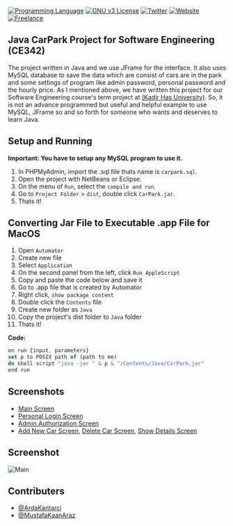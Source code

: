[![Programming Language](https://img.shields.io/badge/languages-JAVA-green.svg?style=flat)](#)
[![GNU v3 License](https://img.shields.io/badge/license-GNU-yellow.svg?style=flat)](http://choosealicense.com/licenses/gpl-3.0/)
[![Twitter](https://img.shields.io/badge/twitter-@BatuhanKok-blue.svg?style=flat)](http://twitter.com/BatuhanKok)
[![Website](https://img.shields.io/badge/website-batuhan.me-lightgrey.svg?style=flat)](http://batuhan.me)
[![Freelance](https://img.shields.io/badge/hire_me-yes!-brightgreen.svg?style=flat)](http://batuhan.me/contact)

## Java CarPark Project for Software Engineering (CE342)
The project written in Java and we use JFrame for the interface. It also uses MySQL database to save the data which are consist of cars are in the park and some settings of program like admin password, personal password and the hourly price. As I mentioned above, we have written this project for our Software Engineering course's term project at [(Kadir Has University)]. So, it is not an advance programmed but useful and helpful example to use MySQL, JFrame so and so forth for someone who wants and deserves to learn Java.

## Setup and Running
**Important: You have to setup any MySQL program to use it.**
1. In PHPMyAdmin, import the .sql file thats name is `carpark.sql`.
2. Open the project with NetBeans or Eclipse.
3. On the menu of `Run`, select the `compile and run`. 
4. Go to `Project Folder` > `dist`, double click `CarPark.jar`.
5. Thats it!

## Converting Jar File to Executable .app File for MacOS
1. Open `Automator`
2. Create new file
3. Select `Application`
4. On the second panel from the left, click `Run AppleScript`
5. Copy and paste the code below and save it
6. Go to .app file that is created by Automator 
7. Right click, `show package content`
8. Double click the `Contents` file
9. Create new folder as `Java`
10. Copy the project's dist folder to `Java` folder
11. Thats it!

**Code:**
```javascript
on run {input, parameters}
set p to POSIX path of (path to me)
do shell script "java -jar " & p & "/Contents/Java/CarPark.jar"
end run
```

## Screenshots
- [Main Screen]
- [Personal Login Screen]
- [Admin Authorization Screen]
- [Add New Car Screen], [Delete Car Screen], [Show Details Screen]

## Screenshot
![Main](https://github.com/batuhankok/java-carpark-management/blob/master/screenshots/main.png?raw=true)

## Contributers
- [@ArdaKantarci] 
- [@MustafaKaanAraz]


[Main Screen]: https://github.com/batuhankok/java-carpark-management/blob/master/screenshots/main.png?raw=true
[Personal Login Screen]: https://github.com/batuhankok/java-carpark-management/blob/master/screenshots/personal-login.png?raw=true
[Add New Car Screen]: https://github.com/batuhankok/java-carpark-management/blob/master/screenshots/add-car.png?raw=true
[Delete Car Screen]: https://github.com/batuhankok/java-carpark-management/blob/master/screenshots/delete-car.png?raw=true
[Show Details Screen]: https://github.com/batuhankok/java-carpark-management/blob/master/screenshots/show-details.png?raw=true
[Admin Authorization Screen]: https://github.com/batuhankok/java-carpark-management/blob/master/screenshots/admin-authorization.png?raw=true
[@ArdaKantarci]: https://tr.linkedin.com/in/arda-kantarcı-88481a10b
[@MustafaKaanAraz]: https://twitter.com/kaannaraz
[(Kadir Has University)]: https://twitter.com/khasedutr